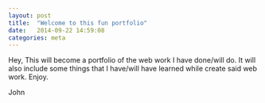 ```yaml
---
layout: post
title:  "Welcome to this fun portfolio"
date:   2014-09-22 14:59:08
categories: meta
---
```

Hey,
This will become a portfolio of the web work I have done/will do.  It will also include some things that I have/will have learned while create said web work.  Enjoy.

John
